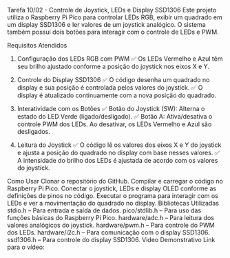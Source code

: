 Tarefa 10/02 - Controle de Joystick, LEDs e Display SSD1306
Este projeto utiliza o Raspberry Pi Pico para controlar LEDs RGB, exibir um quadrado em um display SSD1306 e ler valores de um joystick analógico. O sistema também possui dois botões para interagir com o controle de LEDs e PWM.

Requisitos Atendidos
1) Configuração dos LEDs RGB com PWM
✅ Os LEDs Vermelho e Azul têm seu brilho ajustado conforme a posição do joystick nos eixos X e Y.

2) Controle do Display SSD1306
✅ O código desenha um quadrado no display e sua posição é controlada pelos valores do joystick.
✅ O display é atualizado continuamente com a nova posição do quadrado.

3) Interatividade com os Botões
✅ Botão do Joystick (SW): Alterna o estado do LED Verde (ligado/desligado).
✅ Botão A: Ativa/desativa o controle PWM dos LEDs. Ao desativar, os LEDs Vermelho e Azul são desligados.

4) Leitura do Joystick
✅ O código lê os valores dos eixos X e Y do joystick e ajusta a posição do quadrado no display com base nesses valores.
✅ A intensidade do brilho dos LEDs é ajustada de acordo com os valores do joystick.

Como Usar
Clonar o repositório do GitHub.
Compilar e carregar o código no Raspberry Pi Pico.
Conectar o joystick, LEDs e display OLED conforme as definições de pinos no código.
Executar o programa para interagir com os LEDs e ver a movimentação do quadrado no display.
Bibliotecas Utilizadas
stdio.h – Para entrada e saída de dados.
pico/stdlib.h – Para uso das funções básicas do Raspberry Pi Pico.
hardware/adc.h – Para leitura dos valores analógicos do joystick.
hardware/pwm.h – Para controle do PWM dos LEDs.
hardware/i2c.h – Para comunicação com o display SSD1306.
ssd1306.h – Para controle do display SSD1306.
Video Demonstrativo
Link para o vídeo:
